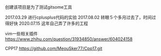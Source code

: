 创建该项目是为了测试gitsome工具

2017.03.29 进行cplusplus代码的实验
2017.08.02 转眼５个多月过去了，时间过得好快
2020.07.15 这年自己弄了许多的工程


vim一些相关插件
https://www.zhihu.com/question/31934850/answer/604024158

CPP17
https://github.com/MeouSker77/Cpp17.git
